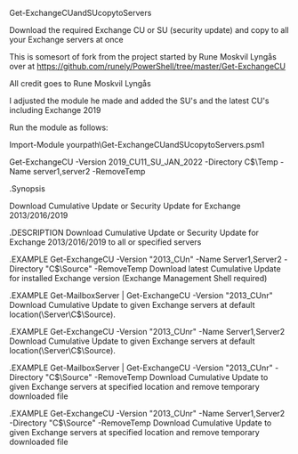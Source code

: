 Get-ExchangeCUandSUcopytoServers

Download the required Exchange CU or SU (security update) and copy to all your Exchange servers at once

This is somesort of fork from the project started by Rune Moskvil Lyngås over at https://github.com/runely/PowerShell/tree/master/Get-ExchangeCU

All credit goes to Rune Moskvil Lyngås

I adjusted the module he made and added the SU's and the latest CU's including Exchange 2019

Run the module as follows:

Import-Module yourpath\Get-ExchangeCUandSUcopytoServers.psm1

Get-ExchangeCU -Version 2019_CU11_SU_JAN_2022 -Directory C$\Temp -Name server1,server2 -RemoveTemp

.Synopsis

Download Cumulative Update or Security Update for Exchange 2013/2016/2019

.DESCRIPTION
Download Cumulative Update or Security Update for Exchange 2013/2016/2019 to all or specified servers

.EXAMPLE
Get-ExchangeCU -Version "2013_CUn" -Name Server1,Server2 -Directory "C$\Source" -RemoveTemp
Download latest Cumulative Update for installed Exchange version (Exchange Management Shell required)

.EXAMPLE
Get-MailboxServer | Get-ExchangeCU -Version "2013_CUnr"
Download Cumulative Update to given Exchange servers at default location(\\Server\C$\Source).

.EXAMPLE
Get-ExchangeCU -Version "2013_CUnr" -Name Server1,Server2
Download Cumulative Update to given Exchange servers at default location(\\Server\C$\Source).

.EXAMPLE
Get-MailboxServer | Get-ExchangeCU -Version "2013_CUnr" -Directory "C$\Source" -RemoveTemp
Download Cumulative Update to given Exchange servers at specified location and remove temporary downloaded file

.EXAMPLE
Get-ExchangeCU -Version "2013_CUnr" -Name Server1,Server2 -Directory "C$\Source" -RemoveTemp
Download Cumulative Update to given Exchange servers at specified location and remove temporary downloaded file


